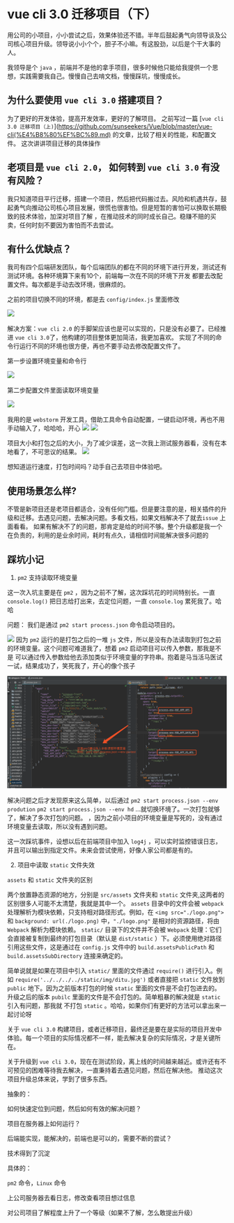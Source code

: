 # vue cli 3.0 迁移项目（下）

用公司的小项目，小小尝试之后，效果体验还不错。半年后鼓起勇气向领导谈及公司核心项目升级。领导说小小个个，胆子不小嘛。有这股劲，以后是个干大事的人。

我领导是个 `java` ，前端并不是他的拿手项目，很多时候他只能给我提供一个思想，实践需要我自己。慢慢自己去啃文档，慢慢踩坑，慢慢成长。

## 为什么要使用 `vue cli 3.0` 搭建项目？

为了更好的开发体验，提高开发效率，更好的了解项目。
之前写过一篇 [`vue cli 3.0 迁移项目（上)`](https://github.com/sunseekers/Vue/blob/master/vue-cli(%E4%B8%80%EF%BC%89.md) 的文章，比较了相关的性能，和配置文件。
这次讲讲项目迁移的具体操作

## 老项目是  `vue cli 2.0`， 如何转到 `vue cli 3.0` 有没有风险？

我只知道项目平行迁移，搭建一个项目，然后把代码搬过去。风险和机遇共存，鼓起勇气向推动公司核心项目发展，很慌也很害怕。但是短暂的害怕可以换取长期极致的技术体验，加深对项目了解
，在推动技术的同时成长自己。稳赚不赔的买卖，任何时刻不要因为害怕而不去尝试。

## 有什么优缺点？

我司有四个后端研发团队，每个后端团队的都在不同的环境下进行开发，测试还有测试环境。各种环境算下来有10个，前端每一次在不同的环境下开发
都要去改配置文件。每次都是手动去改环境，很麻烦的。

之前的项目切换不同的环境，都是去 `config/index.js` 里面修改

![](https://user-gold-cdn.xitu.io/2019/4/12/16a1041d27142f3b?w=2040&h=1304&f=png&s=414408)

解决方案：`vue cli 2.0` 的手脚架应该也是可以实现的，只是没有必要了。已经推进 `vue cli 3.0`了，他构建的项目整体更加简洁，我更加喜欢。
 实现了不同的命令行运行不同的环境也很方便，再也不要手动去修改配置文件了。

第一步设置环境变量和命令行

![](./img/005.png)

第二步配置文件里面读取环境变量

![](./img/006.png)

我用的是 `webstorm` 开发工具，借助工具命令自动配置，一键启动环境，再也不用手动输入了，哈哈哈，开心
![](./img/007.png)
![](./img/008.png)

项目大小和打包之后的大小，为了减少误差，这一次我上测试服务器看，没有在本地看了，不可思议的结果。
![](./img/009.png)



想知道运行速度，打包时间吗？动手自己去项目中体验吧。


## 使用场景怎么样?
不管是新项目还是老项目都适合，没有任何门槛。但是要注意的是，相关插件的升级和迁移。去遇见问题，去解决问题。多看文档，如果文档解决不了就去`issue` 上面看看。
如果有解决不了的问题，那肯定是给的时间不够。整个升级都是我一个在负责的，利用的是业余时间，耗时有点久，请相信时间能解决很多问题的

## 踩坑小记

1. `pm2` 支持读取环境变量

这一次入坑主要是在 `pm2` ，因为之前不了解，这次踩坑花的时间特别长。一直 `console.log()` 把日志给打出来，去定位问题，一直 `console.log` 累死我了。哈哈

问题： 我们是通过 `pm2 start process.json` 命令启动项目的。

![](./img/010.png)
因为 `pm2` 运行的是打包之后的一堆 `js` 文件，所以是没有办法读取到打包之前的环境变量。这个问题可难道我了，想着 `pm2` 启动项目可以传入参数，那我是不是
可以通过传入参数给他去添加类似于环境变量的字符串。抱着是马当活马医试一试，结果成功了，笑死我了，开心的像个孩子

![](./img/014.png)

解决问题之后才发现原来这么简单，以后通过 `pm2 start process.json --env prodution` `pm2 start process.json --env hd` ...就切换环境了。一次打包就够了，解决了多次打包的问题。
，因为之前小项目的环境变量是写死的，没有通过环境变量去读取，所以没有遇到问题。

这一次踩坑事件，设想以后在前端项目中加入 `log4j` ，可以实时监控错误日志，并且可以输出到指定文件。未来会尝试使用，好像人家公司都是有的。

2. 项目中读取 `static` 文件失效

`assets` 和 `static` 文件夹的区别

两个放置静态资源的地方，分别是 `src/assets` 文件夹和 `static` 文件夹,这两者的区别很多人可能不太清楚，我就是其中一个。
`assets` 目录中的文件会被 `webpack` 处理解析为模块依赖，只支持相对路径形式。例如，在 `<img src="./logo.png">` 和 `background: url(./logo.png)` 中，`"./logo.png"` 是相对的资源路径，将由 `Webpack` 解析为模块依赖。
`static/` 目录下的文件并不会被 `Webpack` 处理：它们会直接被复制到最终的打包目录（默认是 `dist/static` ）下。必须使用绝对路径引用这些文件，这是通过在 `config.js` 文件中的 `build.assetsPublicPath` 和 `build.assetsSubDirectory` 连接来确定的。

简单说就是如果在项目中引入 `static/` 里面的文件通过 `require()` 进行引入。例如 `require('../../../../static/img/ditu.jpg')` 或者直接把 `static` 文件放到 `public` 地下。因为之前版本打包的时候 `static` 里面的文件是不会打包进去的。
升级之后的版本 `pubilc` 里面的文件是不会打包的。简单粗暴的解决就是 `static` 引入有问题，那我就 不打包 `static` 。哈哈，如果你们有更好的方法可以拿出来一起讨论呀

关于 `vue cli 3.0` 构建项目，或者迁移项目，最终还是要在是实际的项目开发中体验。每一个项目的实际情况都不一样，能去解决复杂的实际情况，才是关键所在。

关于升级到 `vue cli 3.0`，现在在测试阶段，离上线的时间越来越近。或许还有不可预见的困难等待我去解决，一直秉持着去遇见问题，然后在解决他。
推动这次项目升级总体来说，学到了很多东西。

抽象的：

如何快速定位到问题，然后如何有效的解决问题？

项目在服务器上如何运行？

后端能实现，能解决的，前端也是可以的，需要不断的尝试？

技术得到了沉淀

具体的：

`pm2` 命令，`Linux` 命令

上公司服务器去看日志，修改查看项目想过信息

对公司项目了解程度上升了一个等级（如果不了解，怎么敢提出升级）



